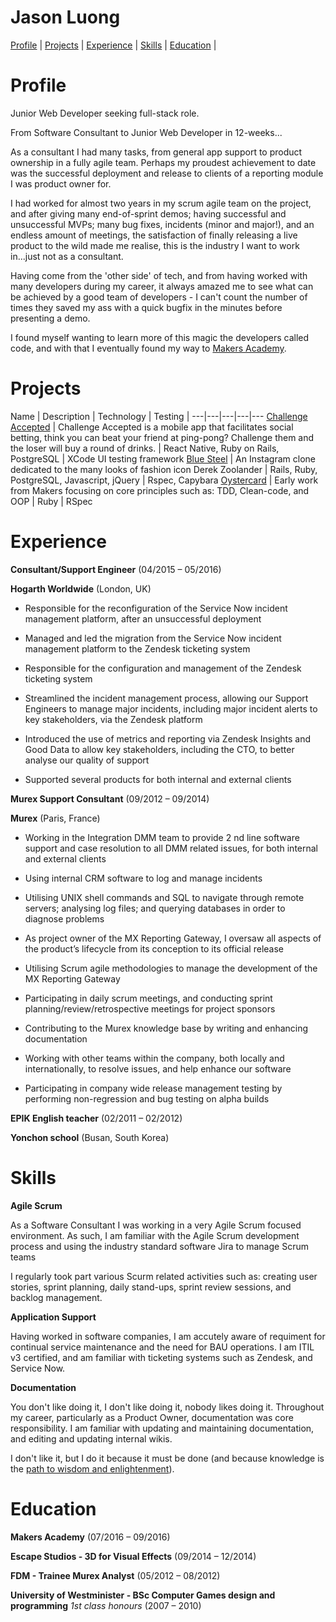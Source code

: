 # Jason Luong

[Profile](#profile) | [Projects](#projects) | [Experience](#experience) |  [Skills](#skills) | [Education](#education) |

# Profile

Junior Web Developer seeking full-stack role.

From Software Consultant to Junior Web Developer in 12-weeks...

As a consultant I had many tasks, from general app support to product ownership in a fully agile team. Perhaps my proudest achievement to date was the successful deployment and release to clients of a reporting module I was product owner for.

I had worked for almost two years in my scrum agile team on the project, and after giving many end-of-sprint demos; having successful and unsuccessful MVPs; many bug fixes, incidents (minor and major!), and an endless amount of meetings, the satisfaction of finally releasing a live product to the wild made me realise, this is the industry I want to work in...just not as a consultant.

Having come from the 'other side' of tech, and from having worked with many developers during my career, it always amazed me to see what can be achieved by a good team of developers - I can't count the number of times they saved my ass with a quick bugfix in the minutes before presenting a demo.

I found myself wanting to learn more of this magic the developers called code, and with that I eventually found my way to [Makers Academy](www.makersacademy.com).

# Projects

Name | Description | Technology | Testing |
---|---|---|---|---
 [Challenge Accepted](https://github.com/challenge-accepted-team) | Challenge Accepted is a mobile app that facilitates social betting, think you can beat your friend at ping-pong? Challenge them and the loser will buy a round of drinks. | React Native, Ruby on Rails, PostgreSQL | XCode UI testing framework
 [Blue Steel](https://github.com/j-luong/Blue-Steel-instagram-challenge) | An Instagram clone dedicated to the many looks of fashion icon Derek Zoolander | Rails, Ruby, PostgreSQL, Javascript, jQuery | Rspec, Capybara
 [Oystercard](https://github.com/j-luong/oystercard) | Early work from Makers focusing on core principles such as: TDD, Clean-code, and OOP | Ruby | RSpec

# Experience

**Consultant/Support Engineer** (04/2015 – 05/2016)

**Hogarth Worldwide** (London, UK)

* Responsible for the reconfiguration of the Service Now incident management platform, after an unsuccessful deployment

* Managed and led the migration from the Service Now incident management platform to the Zendesk ticketing system

* Responsible for the configuration and management of the Zendesk ticketing system

* Streamlined the incident management process, allowing our Support Engineers to manage major incidents, including major incident alerts to key stakeholders, via the Zendesk platform

* Introduced the use of metrics and reporting via Zendesk Insights and Good Data to allow key stakeholders, including the CTO, to better analyse our quality of support

* Supported several products for both internal and external clients

**Murex Support Consultant** (09/2012 – 09/2014)

**Murex** (Paris, France)
* Working in the Integration DMM team to provide 2 nd line software support and case resolution to all DMM related issues, for both internal and external clients

* Using internal CRM software to log and manage incidents

* Utilising UNIX shell commands and SQL to navigate through remote servers; analysing log files; and querying databases in order to diagnose problems

* As project owner of the MX Reporting Gateway, I oversaw all aspects of the product’s lifecycle from its conception to its official release

* Utilising Scrum agile methodologies to manage the development of the MX Reporting Gateway

* Participating in daily scrum meetings, and conducting sprint planning/review/retrospective meetings for project sponsors

* Contributing to the Murex knowledge base by writing and enhancing documentation

* Working with other teams within the company, both locally and internationally, to resolve issues, and help enhance our software

* Participating in company wide release management testing by performing non-regression and bug testing on alpha builds


**EPIK English teacher** (02/2011 – 02/2012)

**Yonchon school** (Busan, South Korea)

# Skills

**Agile Scrum**

As a Software Consultant I was working in a very Agile Scrum focused environment. As such, I am familiar with the Agile Scrum development process and using the industry standard software Jira to manage Scrum teams

I regularly took part various Scurm related activities such as: creating user stories, sprint planning, daily stand-ups, sprint review sessions, and backlog management.

**Application Support**

Having worked in software companies, I am accutely aware of requiment for continual service maintenance and the need for BAU operations. I am ITIL v3 certified, and am familiar with ticketing systems such as Zendesk, and Service Now.

**Documentation**

You don't like doing it, I don't like doing it, nobody likes doing it. Throughout my career, particularly as a Product Owner, documentation was core responsibility. I am familiar with updating and maintaining documentation, and editing and updating internal wikis.

I don't like it, but I do it because it must be done (and because knowledge is the [path to wisdom and enlightenment](http://johnkapeleris.com/blog/?p=1752)).

# Education

**Makers Academy** (07/2016 – 09/2016)

**Escape Studios - 3D for Visual Effects** (09/2014 – 12/2014)

**FDM - Trainee Murex Analyst** (05/2012 – 08/2012)

**University of Westminister - BSc Computer Games design and programming** *1st class honours* (2007 – 2010)
